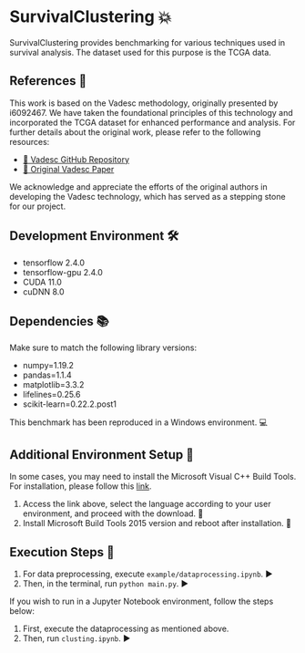 # SurvivalClustering :boom:

SurvivalClustering provides benchmarking for various techniques used in survival analysis. 
The dataset used for this purpose is the TCGA data. 

## References 🔗

This work is based on the Vadesc methodology, originally presented by i6092467. We have taken the foundational principles of this technology and incorporated the TCGA dataset for enhanced performance and analysis. For further details about the original work, please refer to the following resources:

- [🔎 Vadesc GitHub Repository](https://github.com/i6092467/vadesc)
- [📄 Original Vadesc Paper](https://openreview.net/forum?id=RQ428ZptQfU)

We acknowledge and appreciate the efforts of the original authors in developing the Vadesc technology, which has served as a stepping stone for our project.

## Development Environment :hammer_and_wrench:

- tensorflow 2.4.0 
- tensorflow-gpu 2.4.0
- CUDA 11.0
- cuDNN 8.0

## Dependencies :books:
Make sure to match the following library versions:

- numpy=1.19.2
- pandas=1.1.4
- matplotlib=3.3.2
- lifelines=0.25.6
- scikit-learn=0.22.2.post1

This benchmark has been reproduced in a Windows environment. :computer:

## Additional Environment Setup :wrench:

In some cases, you may need to install the Microsoft Visual C++ Build Tools. For installation, please follow this [link](https://www.microsoft.com/en-US/download/details.aspx?id=48159).

1. Access the link above, select the language according to your user environment, and proceed with the download. :link: 
2. Install Microsoft Build Tools 2015 version and reboot after installation. :wrench: 

## Execution Steps :running:

1. For data preprocessing, execute `example/dataprocessing.ipynb`. :arrow_forward:
2. Then, in the terminal, run `python main.py`. :arrow_forward:

If you wish to run in a Jupyter Notebook environment, follow the steps below:

1. First, execute the dataprocessing as mentioned above.
2. Then, run `clusting.ipynb`. :arrow_forward:
